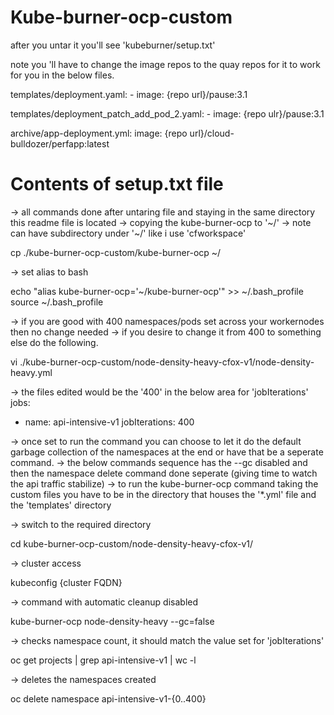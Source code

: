 # Kube-burner-ocp-custom

after you untar it you'll see 'kubeburner/setup.txt'


note you 'll have to change the image repos to the quay repos for it to work for you in the below files.

templates/deployment.yaml:      - image: {repo url}/pause:3.1

templates/deployment_patch_add_pod_2.yaml:      - image: {repo ulr}/pause:3.1

archive/app-deployment.yml:        image: {repo url}/cloud-bulldozer/perfapp:latest


# Contents of setup.txt file

-> all commands done after untaring file and staying in the same directory this readme file is located
-> copying the kube-burner-ocp to '~/'
-> note can have subdirectory under '~/' like i use 'cfworkspace'

cp ./kube-burner-ocp-custom/kube-burner-ocp ~/

-> set alias to bash
  
echo "alias kube-burner-ocp='~/kube-burner-ocp'" >> ~/.bash_profile
source ~/.bash_profile

-> if you are good with 400 namespaces/pods set across your workernodes then no change needed
-> if you desire to change it from 400 to something else do the following.
  
vi ./kube-burner-ocp-custom/node-density-heavy-cfox-v1/node-density-heavy.yml

-> the files edited would be the '400' in the below area for 'jobIterations'
jobs:
  - name: api-intensive-v1
    jobIterations: 400

-> once set to run the command you can choose to let it do the default garbage collection of the namespaces at the end or have that be a seperate command.
-> the below commands sequence has the --gc disabled and then the namespace delete command done seperate (giving time to watch the api traffic stabilize)
-> to run the kube-burner-ocp command taking the custom files you have to be in the directory that houses the '*.yml' file and the 'templates' directory

-> switch to the required directory
  
cd kube-burner-ocp-custom/node-density-heavy-cfox-v1/

-> cluster access
  
kubeconfig {cluster FQDN}

-> command with automatic cleanup disabled
  
kube-burner-ocp node-density-heavy --gc=false

-> checks namespace count, it should match the value set for 'jobIterations'
  
oc get projects | grep api-intensive-v1 | wc -l

-> deletes the namespaces created

oc delete namespace api-intensive-v1-{0..400}
